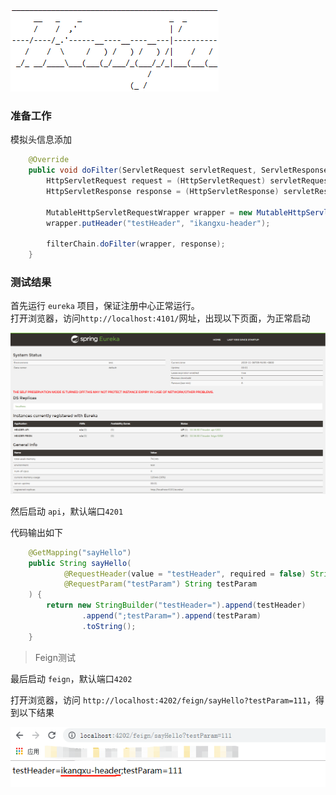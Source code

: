 ![Logo](../doc/logo.png)

### 准备工作

模拟头信息添加

```java
    @Override
    public void doFilter(ServletRequest servletRequest, ServletResponse servletResponse, FilterChain filterChain) throws IOException, ServletException {
        HttpServletRequest request = (HttpServletRequest) servletRequest;
        HttpServletResponse response = (HttpServletResponse) servletResponse;

        MutableHttpServletRequestWrapper wrapper = new MutableHttpServletRequestWrapper(request);
        wrapper.putHeader("testHeader", "ikangxu-header");

        filterChain.doFilter(wrapper, response);
    }
```

### 测试结果

首先运行 `eureka` 项目，保证注册中心正常运行。    
打开浏览器，访问`http://localhost:4101/`网址，出现以下页面，为正常启动

![Eureka正常启动](./feign/doc/img/img_01.png)

然后启动 `api`，默认端口`4201`

代码输出如下

```java
    @GetMapping("sayHello")
    public String sayHello(
            @RequestHeader(value = "testHeader", required = false) String testHeader,
            @RequestParam("testParam") String testParam
    ) {
        return new StringBuilder("testHeader=").append(testHeader)
                .append(";testParam=").append(testParam)
                .toString();
    }
```


> Feign测试

最后启动 `feign`，默认端口`4202`

打开浏览器，访问 `http://localhost:4202/feign/sayHello?testParam=111`，得到以下结果

![访问结果](./feign/doc/img/img_02.png)

